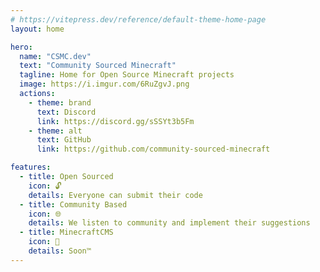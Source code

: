 ```yaml
---
# https://vitepress.dev/reference/default-theme-home-page
layout: home

hero:
  name: "CSMC.dev"
  text: "Community Sourced Minecraft"
  tagline: Home for Open Source Minecraft projects
  image: https://i.imgur.com/6RuZgvJ.png
  actions:
    - theme: brand
      text: Discord
      link: https://discord.gg/sSSYt3b5Fm
    - theme: alt
      text: GitHub
      link: https://github.com/community-sourced-minecraft

features:
  - title: Open Sourced
    icon: 🔓
    details: Everyone can submit their code
  - title: Community Based
    icon: 🌐
    details: We listen to community and implement their suggestions
  - title: MinecraftCMS
    icon: 🤫
    details: Soon™️
---
```

